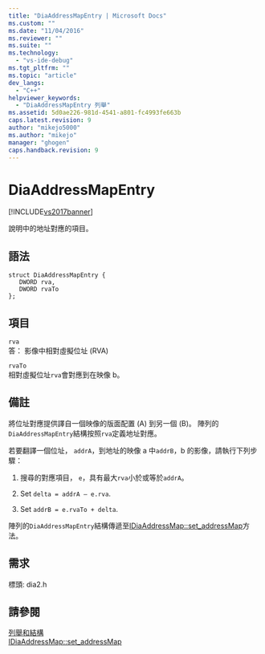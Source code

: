 ```yaml
---
title: "DiaAddressMapEntry | Microsoft Docs"
ms.custom: ""
ms.date: "11/04/2016"
ms.reviewer: ""
ms.suite: ""
ms.technology: 
  - "vs-ide-debug"
ms.tgt_pltfrm: ""
ms.topic: "article"
dev_langs: 
  - "C++"
helpviewer_keywords: 
  - "DiaAddressMapEntry 列舉"
ms.assetid: 5d0ae226-981d-4541-a801-fc4993fe663b
caps.latest.revision: 9
author: "mikejo5000"
ms.author: "mikejo"
manager: "ghogen"
caps.handback.revision: 9
---
```

# DiaAddressMapEntry
[!INCLUDE[vs2017banner](../../code-quality/includes/vs2017banner.md)]

說明中的地址對應的項目。  
  
## 語法  
  
```cpp#  
struct DiaAddressMapEntry {   
   DWORD rva,  
   DWORD rvaTo  
};  
```  
  
## 項目  
 `rva`  
 答： 影像中相對虛擬位址 \(RVA\)  
  
 `rvaTo`  
 相對虛擬位址`rva`會對應到在映像 b。  
  
## 備註  
 將位址對應提供譯自一個映像的版面配置 \(A\) 到另一個 \(B\)。  陣列的`DiaAddressMapEntry`結構按照`rva`定義地址對應。  
  
 若要翻譯一個位址， `addrA`，到地址的映像 a 中`addrB`，b 的影像，請執行下列步驟：  
  
1.  搜尋的對應項目， `e`，具有最大`rva`小於或等於`addrA`。  
  
2.  Set `delta = addrA – e.rva`.  
  
3.  Set `addrB = e.rvaTo + delta`.  
  
 陣列的`DiaAddressMapEntry`結構傳遞至[IDiaAddressMap::set\_addressMap](../../debugger/debug-interface-access/idiaaddressmap-set-addressmap.md)方法。  
  
## 需求  
 標頭: dia2.h  
  
## 請參閱  
 [列舉和結構](../../debugger/debug-interface-access/enumerations-and-structures.md)   
 [IDiaAddressMap::set\_addressMap](../../debugger/debug-interface-access/idiaaddressmap-set-addressmap.md)